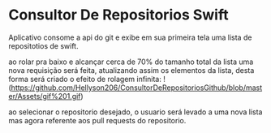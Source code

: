 # Consultor De Repositorios Swift

Aplicativo consome a api do git e exibe em sua primeira tela uma lista de repositotios de swift.

ao rolar pra baixo e alcançar cerca de 70% do tamanho total da lista uma nova requisição será feita, atualizando assim os elementos da lista, desta forma será criado o efeito de rolagem infinita:
!(https://github.com/Hellyson206/ConsultorDeRepositoriosGithub/blob/master/Assets/gif%201.gif)


ao selecionar o repositorio desejado, o usuario será levado a uma nova lista mas agora referente aos pull requests do repositorio.
